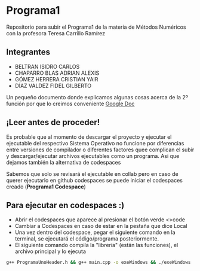 # Programa1
Repositorio para subir el Programa1 de la materia de Métodos Numéricos con la profesora Teresa Carrillo Ramírez

## Integrantes
- BELTRAN ISIDRO CARLOS
- CHAPARRO BLAS ADRIAN ALEXIS
- GÓMEZ HERRERA CRISTIAN YAIR
- DÍAZ VALDEZ FIDEL GILBERTO

Un pequeño documento donde explicamos algunas cosas acerca de la 2º función por que lo creimos conveniente
[Google Doc](https://docs.google.com/document/d/1NhLP4LF7VG_Mc3CS6mx4jl9Wppi7azOQwUgGWZ77AeA/edit?usp=sharing)

## ¡Leer antes de proceder!
Es probable que al momento de descargar el proyecto y ejecutar el ejecutable del respectivo Sistema Operativo no funcione por diferencias entre versiones de compilador o diferentes factores quee complican el subir y descargar/ejecutar archivos ejecutables como un programa. Asi que dejamos también la alternativa de codespaces

Sabemos que solo se revisará el ejecutable en collab pero en caso de querer ejecutarlo en github codespaces se puede iniciar el codespaces creado (**Programa1 Codespace**)

## Para ejecutar en codespaces :)
- Abrir el codespaces que aparece al presionar el botón verde <>code
- Cambiar a Codespaces en caso de estar en la pestaña que dice Local
- Una vez dentro del codespace, pegar el siguiente comando en la terminal, se ejecutará el código/programa posteriormente.
- El siguiente comando compila la "librería" (están las funciones), el archivo principal y lo ejecuta   
```bash
g++ ProgramaUnoHeader.h && g++ main.cpp -o exeWindows && ./exeWindows
```
